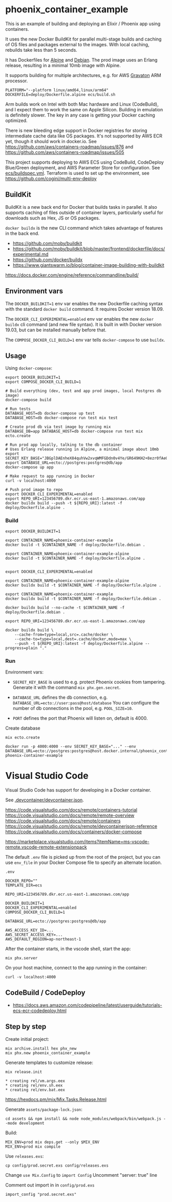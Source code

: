 # phoenix_container_example

This is an example of building and deploying an Elixir / Phoenix
app using containers.

It uses the new Docker BuildKit for parallel multi-stage builds and 
caching of OS files and packages external to the images. With local caching,
rebuilds take less than 5 seconds.

It has Dockerfiles for [Alpine](deploy/Dockerfile.alpine) and [Debian](deploy/Dockerfile.debian).
The prod image uses an Erlang release, resulting in a minimal 10mb image with Alpine.

It supports building for multiple architectures, e.g. for AWS
[Gravaton](https://aws.amazon.com/ec2/graviton/) ARM processor.

    PLATFORM="--platform linux/amd64,linux/arm64" DOCKERFILE=deploy/Dockerfile.alpine ecs/build.sh

Arm builds work on Intel with both Mac hardware and Linux (CodeBuild), and I
expect them to work the same on Apple Silicon. Building in emulation is
definitely slower. The key in any case is getting your Docker caching
optimized.

There is new bleeding edge support in Docker registries for storing
intermediate cache data like OS packages. It's not supported by AWS ECR yet,
though it should work in docker.io. See https://github.com/aws/containers-roadmap/issues/876
and https://github.com/aws/containers-roadmap/issues/505

This project supports deploying to AWS ECS using CodeBuild, CodeDeploy Blue/Green
deployment, and AWS Parameter Store for configuration. See [ecs/buildspec.yml](ecs/buildspec.yml).
Terraform is used to set up the environment, see https://github.com/cogini/multi-env-deploy

## BuildKit

BuildKit is a new back end for Docker that builds tasks in parallel.
It also supports caching of files outside of container layers, particularly
useful for downloads such as Hex, JS or OS packages.

`docker buildx` is the new CLI command which takes advantage of features in the
back end.

* https://github.com/moby/buildkit
* https://github.com/moby/buildkit/blob/master/frontend/dockerfile/docs/experimental.md
* https://github.com/docker/buildx
* https://www.giantswarm.io/blog/container-image-building-with-buildkit

https://docs.docker.com/engine/reference/commandline/build/

## Environment vars

The `DOCKER_BUILDKIT=1` env var enables the new Dockerfile caching syntax with
the standard `docker build` command. It requires Docker version 18.09.

The `DOCKER_CLI_EXPERIMENTAL=enabled` env var enables the new `docker buildx`
cli command (and new file syntax). It is built in with Docker version 19.03, but
can be installed manually before that.

The `COMPOSE_DOCKER_CLI_BUILD=1` env var tells `docker-compose` to use `buildx`.

## Usage

Using `docker-compose`:

```shell
export DOCKER_BUILDKIT=1
export COMPOSE_DOCKER_CLI_BUILD=1

# Build everything (dev, test and app prod images, local Postgres db image)
docker-compose build

# Run tests
DATABASE_HOST=db docker-compose up test
DATABASE_HOST=db docker-compose run test mix test

# Create prod db via test image by running mix
DATABASE_DB=app DATABASE_HOST=db docker-compose run test mix ecto.create

# Run prod app locally, talking to the db container
# Uses Erlang release running in Alpine, a minimal image about 10mb
export SECRET_KEY_BASE="JBGplDAEnheX84quhVw2xvqWMFGDdn0v4Ye/GR649KH2+8ezr0fAeQ3kNbtbrY4U"
export DATABASE_URL=ecto://postgres:postgres@db/app
docker-compose up app

# Make request to app running in Docker
curl -v localhost:4000

# Push prod image to repo
export DOCKER_CLI_EXPERIMENTAL=enabled
export REPO_URI=123456789.dkr.ecr.us-east-1.amazonaws.com/app
docker buildx build --push -t ${REPO_URI}:latest -f deploy/Dockerfile.alpine .
```

### Build

```shell
export DOCKER_BUILDKIT=1

export CONTAINER_NAME=phoenix-container-example
docker build -t $CONTAINER_NAME -f deploy/Dockerfile.debian .

export CONTAINER_NAME=phoenix-container-example-alpine
docker build -t $CONTAINER_NAME -f deploy/Dockerfile.alpine .


export DOCKER_CLI_EXPERIMENTAL=enabled

export CONTAINER_NAME=phoenix-container-example-alpine
docker buildx build -t $CONTAINER_NAME -f deploy/Dockerfile.alpine .

export CONTAINER_NAME=phoenix-container-example
docker buildx build -t $CONTAINER_NAME -f deploy/Dockerfile.debian .

docker buildx build --no-cache -t $CONTAINER_NAME -f deploy/Dockerfile.debian .

export REPO_URI=123456789.dkr.ecr.us-east-1.amazonaws.com/app

docker buildx build \
    --cache-from=type=local,src=.cache/docker \
    --cache-to=type=local,dest=.cache/docker,mode=max \
    --push -t ${REPO_URI}:latest -f deploy/Dockerfile.alpine --progress=plain "."
```

### Run

Environment vars:

* `SECRET_KEY_BASE` is used to e.g. protect Phoenix cookies from tampering.
Generate it with the command `mix phx.gen.secret`.

* `DATABASE_URL` defines the db connection, e.g. `DATABASE_URL=ecto://user:pass@host/database`
You can configure the number of db connections in the pool, e.g. `POOL_SIZE=10`.

* `PORT` defines the port that Phoenix will listen on, default is 4000.

Create database

```shell
mix ecto.create

docker run -p 4000:4000 --env SECRET_KEY_BASE="..." --env DATABASE_URL=ecto://postgres:postgres@host.docker.internal/phoenix_container_example_dev phoenix-container-example
```

# Visual Studio Code

Visual Studio Code has support for developing in a Docker container.

See [.devcontainer/devcontainer.json](.devcontainer/devcontainer.json).

https://code.visualstudio.com/docs/remote/containers-tutorial
https://code.visualstudio.com/docs/remote/remote-overview
https://code.visualstudio.com/docs/remote/containers
https://code.visualstudio.com/docs/remote/devcontainerjson-reference
https://code.visualstudio.com/docs/containers/docker-compose

https://marketplace.visualstudio.com/items?itemName=ms-vscode-remote.vscode-remote-extensionpack

The default `.env` file is picked up from the root of the project, but you can
use `env_file` in your Docker Compose file to specify an alternate location.

`.env`

```shell
DOCKER_REPO=""
TEMPLATE_DIR=ecs

REPO_URI=123456789.dkr.ecr.us-east-1.amazonaws.com/app

DOCKER_BUILDKIT=1
DOCKER_CLI_EXPERIMENTAL=enabled
COMPOSE_DOCKER_CLI_BUILD=1

DATABASE_URL=ecto://postgres:postgres@db/app

AWS_ACCESS_KEY_ID=...
AWS_SECRET_ACCESS_KEY=...
AWS_DEFAULT_REGION=ap-northeast-1
```

After the container starts, in the vscode shell, start the app:

```shell
mix phx.server
```

On your host machine, connect to the app running in the container:

```shell
curl -v localhost:4000
```

## CodeBuild / CodeDeploy

* https://docs.aws.amazon.com/codepipeline/latest/userguide/tutorials-ecs-ecr-codedeploy.html

## Step by step

Create initial project:

    mix archive.install hex phx_new
    mix phx.new phoenix_container_example

Generate templates to customize release:

    mix release.init

    * creating rel/vm.args.eex
    * creating rel/env.sh.eex
    * creating rel/env.bat.eex

https://hexdocs.pm/mix/Mix.Tasks.Release.html

Generate `assets/package-lock.json`:

    cd assets && npm install && node node_modules/webpack/bin/webpack.js --mode development

Build:

    MIX_ENV=prod mix deps.get --only $MIX_ENV
    MIX_ENV=prod mix compile

Use `releases.exs`:

    cp config/prod.secret.exs config/releases.exs

Change `use Mix.Config` to `import Config`
Uncomment "server: true" line

Comment out import in in `config/prod.exs`

    import_config "prod.secret.exs"
